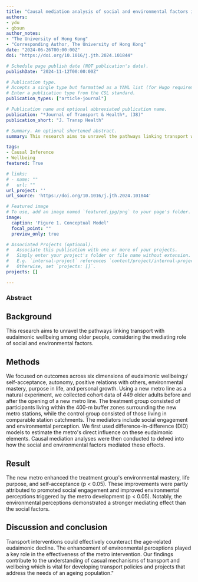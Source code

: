 ```yaml
---
title: "Causal mediation analysis of social and environmental factors in pathways from a metro intervention to eudaimonic wellbeing among older people"
authors:
- ydu
- gbsun
author_notes:
- "The University of Hong Kong"
- "Corresponding Author, The University of Hong Kong"
date: "2024-06-26T00:00:00Z"
doi: "https://doi.org/10.1016/j.jth.2024.101844"

# Schedule page publish date (NOT publication's date).
publishDate: "2024-11-12T00:00:00Z"

# Publication type.
# Accepts a single type but formatted as a YAML list (for Hugo requirements).
# Enter a publication type from the CSL standard.
publication_types: ["article-journal"]

# Publication name and optional abbreviated publication name.
publication: "*Journal of Transport & Health*, (38)"
publication_short: "J. Transp Health"

# Summary. An optional shortened abstract.
summary: This research aims to unravel the pathways linking transport with eudaimonic wellbeing among older people, considering the mediating role of social and environmental factors.

tags:
- Causal Inference
- Wellbeing
featured: True

# links:
# - name: ""
#   url: ""
url_project: ''
url_source: 'https://doi.org/10.1016/j.jth.2024.101844'

# Featured image
# To use, add an image named `featured.jpg/png` to your page's folder. 
image:
  caption: 'Figure 1. Conceptual Model'
  focal_point: ""
  preview_only: true

# Associated Projects (optional).
#   Associate this publication with one or more of your projects.
#   Simply enter your project's folder or file name without extension.
#   E.g. `internal-project` references `content/project/internal-project/index.md`.
#   Otherwise, set `projects: []`.
projects: []

---
```


### Abstract

## Background
This research aims to unravel the pathways linking transport with eudaimonic wellbeing among older people, considering the mediating role of social and environmental factors.

## Methods
We focused on outcomes across six dimensions of eudaimonic wellbeing:/ self-acceptance, autonomy, positive relations with others, environmental mastery, purpose in life, and personal growth. Using a new metro line as a natural experiment, we collected cohort data of 449 older adults before and after the opening of a new metro line. The treatment group consisted of participants living within the 400-m buffer zones surrounding the new metro stations, while the control group consisted of those living in comparable station catchments. The mediators include social engagement and environmental perception. We first used difference-in-difference (DID) models to estimate the metro's direct influence on these eudaimonic elements. Causal mediation analyses were then conducted to delved into how the social and environmental factors mediated these effects.

## Result
The new metro enhanced the treatment group's environmental mastery, life purpose, and self-acceptance (p < 0.05). These improvements were partly attributed to promoted social engagement and improved environmental perceptions triggered by the metro development (p < 0.05). Notably, the environmental perceptions demonstrated a stronger mediating effect than the social factors.

## Discussion and conclusion
Transport interventions could effectively counteract the age-related eudaimonic decline. The enhancement of environmental perceptions played a key role in the effectiveness of the metro intervention. Our findings contribute to the understanding of casual mechanisms of transport and wellbeing which is vital for developing transport policies and projects that address the needs of an ageing population."